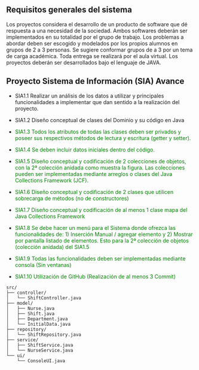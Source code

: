 ## Requisitos generales del sistema
Los proyectos considera el desarrollo de un producto de software que dé respuesta a una
necesidad de la sociedad.
Ambos softwares deberán ser implementados en su totalidad por el grupo de trabajo.
Los problemas a abordar deben ser escogido y modelados por los propios alumnos en grupos
de 2 a 3 personas. Se sugiere conformar grupos de a 3 por un tema de carga académica.
Toda entrega se realizará por el aula virtual.
Los proyectos deberán ser desarrollados bajo el lenguaje de JAVA.

## Proyecto Sistema de Información (SIA) Avance

- SIA1.1 Realizar un análisis de los datos a utilizar y principales funcionalidades a implementar que dan
sentido a la realización del proyecto.

- SIA1.2 Diseño conceptual de clases del Dominio y su código en Java

- <span style="color:green">SIA1.3 Todos los atributos de todas las clases deben ser privados y poseer sus respectivos métodos de
lectura y escritura (getter y setter).</span>

- <span style="color:green"> SIA1.4 Se deben incluir datos iniciales dentro del código. </span>

- <span style="color:green">SIA1.5 Diseño conceptual y codificación de 2 colecciones de objetos, con la 2ª colección anidada como
muestra la figura. Las colecciones pueden ser implementadas mediante arreglos o clases del
Java Collections Framework  (JCF).</span> 

- <span style="color:green"> SIA1.6 Diseño conceptual y codificación de 2 clases que utilicen sobrecarga de métodos (no de constructores) </span>

- <span style="color:green"> SIA1.7 Diseño conceptual y codificación de al menos 1 clase mapa del Java Collections Framework </span>

- <span style="color:green"> SIA1.8 Se debe hacer un menú para el Sistema donde ofrezca las funcionalidades de: 1) Inserción Manual / agregar elemento y 2) Mostrar por pantalla listado de elementos. Esto para la 2ª colección de objetos (colección anidada) del SIA1.5 </span>

- <span style="color:green">SIA1.9 Todas las funcionalidades deben ser implementadas mediante consola (Sin ventanas) </span>

- <span style="color:green">SIA1.10 Utilización de GitHub (Realización de al menos 3 Commit) </span>

```
src/
├── controller/
│   └── ShiftController.java
├── model/
│   ├── Nurse.java
│   ├── Shift.java
│   ├── Department.java
│   └── InitialData.java
├── repository/
│   └── ShiftRepository.java
├── service/
│   ├── ShiftService.java
│   └── NurseService.java
└── ui/
    └── ConsoleUI.java
```

